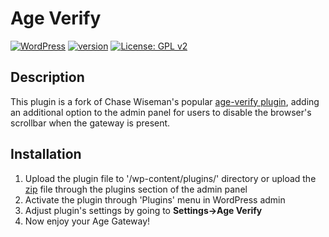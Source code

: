 
# Age Verify
[![WordPress](https://img.shields.io/wordpress/v/akismet.svg)](https://wordpress.org/download/)
 [![version](https://img.shields.io/badge/stable-v0.3.1-4A8F80.svg)](https://wordpress.org/plugins/wp-drinking-age/)
 [![License: GPL v2](https://img.shields.io/badge/License-GPL%20v2-blue.svg)](https://www.gnu.org/licenses/gpl-2.0.html)
 

## Description
This plugin is a fork of Chase Wiseman's popular [age-verify plugin](https://github.com/ChaseWiseman/age-verify), adding an additional option to the admin panel for users to disable the browser's scrollbar when the gateway is present.


## Installation
 1. Upload the plugin file to '/wp-content/plugins/' directory or upload the [zip](https://github.com/d0n601/age-verify/archive/master.zip) file through the plugins section of the admin panel
 2. Activate the plugin through 'Plugins' menu in WordPress admin
 3. Adjust plugin's settings by going to  **Settings->Age Verify**
 4. Now enjoy your Age Gateway!

